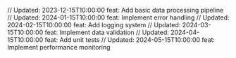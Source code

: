 // Updated: 2023-12-15T10:00:00
feat: Add basic data processing pipeline
// Updated: 2024-01-15T10:00:00
feat: Implement error handling
// Updated: 2024-02-15T10:00:00
feat: Add logging system
// Updated: 2024-03-15T10:00:00
feat: Implement data validation
// Updated: 2024-04-15T10:00:00
feat: Add unit tests
// Updated: 2024-05-15T10:00:00
feat: Implement performance monitoring
